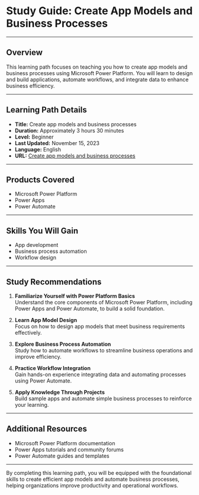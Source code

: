 # Study Guide: Create App Models and Business Processes

---

## Overview
This learning path focuses on teaching you how to create app models and business processes using Microsoft Power Platform. You will learn to design and build applications, automate workflows, and integrate data to enhance business efficiency.

---

## Learning Path Details

- **Title:** Create app models and business processes  
- **Duration:** Approximately 3 hours 30 minutes  
- **Level:** Beginner  
- **Last Updated:** November 15, 2023  
- **Language:** English  
- **URL:** [Create app models and business processes](https://learn.microsoft.com/en-us/training/paths/create-app-models-business-processes/)

---

## Products Covered
- Microsoft Power Platform  
- Power Apps  
- Power Automate  

---

## Skills You Will Gain
- App development  
- Business process automation  
- Workflow design  

---

## Study Recommendations

1. **Familiarize Yourself with Power Platform Basics**  
   Understand the core components of Microsoft Power Platform, including Power Apps and Power Automate, to build a solid foundation.

2. **Learn App Model Design**  
   Focus on how to design app models that meet business requirements effectively.

3. **Explore Business Process Automation**  
   Study how to automate workflows to streamline business operations and improve efficiency.

4. **Practice Workflow Integration**  
   Gain hands-on experience integrating data and automating processes using Power Automate.

5. **Apply Knowledge Through Projects**  
   Build sample apps and automate simple business processes to reinforce your learning.

---

## Additional Resources
- Microsoft Power Platform documentation  
- Power Apps tutorials and community forums  
- Power Automate guides and templates  

---

By completing this learning path, you will be equipped with the foundational skills to create efficient app models and automate business processes, helping organizations improve productivity and operational workflows.